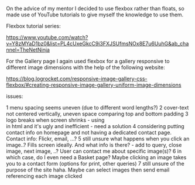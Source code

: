 On the advice of my mentor I decided to use flexbox rather than floats, so made use of YouTube tutorials to give myself the knowledge to use them.

Flexbox tutorial series:

https://www.youtube.com/watch?v=Y8zMYaD1bz0&list=PL4cUxeGkcC9i3FXJSUfmsNOx8E7u6UuhG&ab_channel=TheNetNinja

For the Gallery page I again used flexbox for a gallery responsive to different image dimensions with the help of the following website:

https://blog.logrocket.com/responsive-image-gallery-css-flexbox/#creating-responsive-image-gallery-uniform-image-dimensions


issues: 

1 menu spacing seems uneven (due to different word lengths?)
2 cover-text not centered vertically, uneven space comparing top and bottom padding
3 logo breaks when screen shrinks - using <br> in html and it's ugly and inefficient - need a solution
4 considering putting contact info on homepage and not having a dedicated contact page. Contact info: Flickr, email, ...?
5 still unsure what happens when you click an image..? Fills screen ideally. And what info is there? - add to query, close image, next image, ..? User can contact me about specific image(s)? 
6 in which case, do I even need a Basket page? Maybe clicking an image takes you to a contact form (options for print, other queries)
7 still unsure of the purpose of the site haha. Maybe can select images then send email referencing each image clicked